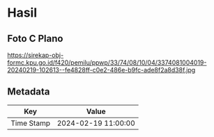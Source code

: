 # Hasil

## Foto C Plano

https://sirekap-obj-formc.kpu.go.id/f420/pemilu/ppwp/33/74/08/10/04/3374081004019-20240219-102613--fe4828ff-c0e2-486e-b9fc-ade8f2a8d38f.jpg


## Metadata

| Key        | Value               |
| ---------- | ------------------- |
| Time Stamp | 2024-02-19 11:00:00 |



